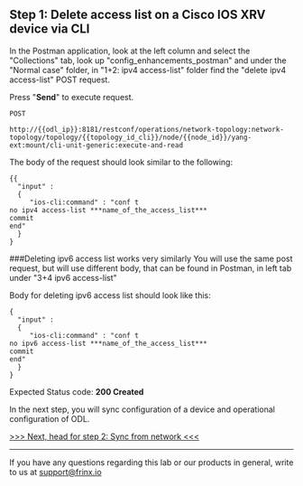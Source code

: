 
## Step 1: Delete access list on a Cisco IOS XRV device via CLI

In the Postman application, look at the left column and select the "Collections" tab, look up "config_enhancements_postman" and under the "Normal case" folder, in "1+2: ipv4 access-list" folder find the "delete ipv4 access-list" POST request.


Press "**Send**" to execute request.

```
POST

http://{{odl_ip}}:8181/restconf/operations/network-topology:network-topology/topology/{{topology_id_cli}}/node/{{node_id}}/yang-ext:mount/cli-unit-generic:execute-and-read
```


The body of the request should look similar to the following:

```
{{
  "input" :
  {
     "ios-cli:command" : "conf t
no ipv4 access-list ***name_of_the_access_list***
commit
end"
  }
}

```

###Deleting ipv6 access list works very similarly
You will use the same post request, but will use different body, that can be found in Postman, in left tab under "3+4 ipv6 access-list"


Body for deleting ipv6 access list should look like this:
```
{
  "input" :
  {
     "ios-cli:command" : "conf t
no ipv6 access-list ***name_of_the_access_list***
commit
end"
  }
}
```




Expected Status code: **200 Created**

In the next step, you will sync configuration of a device and operational configuration of ODL.

[>>> Next, head for step 2: Sync from network <<<](6.md)

---
If you have any questions regarding this lab or our products in general, write to us at [support@frinx.io](mailto:support@frinx.io)